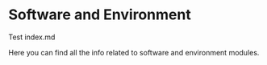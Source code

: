 # Software and Environment

Test index.md

Here you can find all the info related to software and environment modules.
